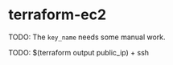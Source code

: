 # terraform-ec2

TODO: The `key_name` needs some manual work.

TODO: $(terraform output public_ip) + ssh

